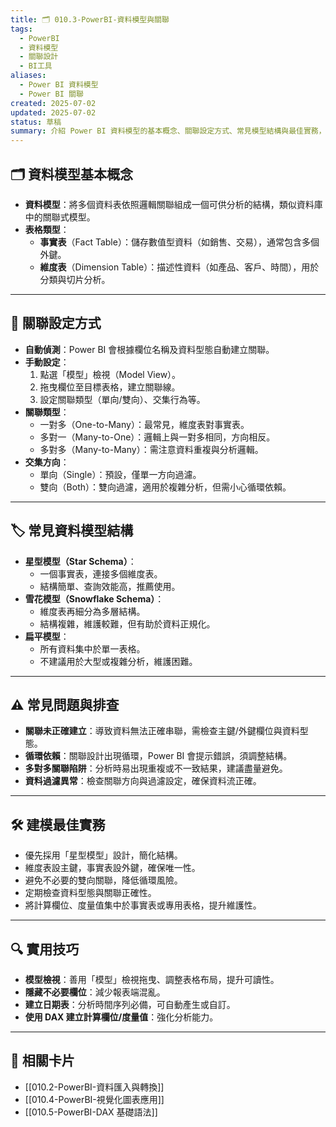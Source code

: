 ```yaml
---
title: 🗂️ 010.3-PowerBI-資料模型與關聯
tags:
  - PowerBI
  - 資料模型
  - 關聯設計
  - BI工具
aliases:
  - Power BI 資料模型
  - Power BI 關聯
created: 2025-07-02
updated: 2025-07-02
status: 草稿
summary: 介紹 Power BI 資料模型的基本概念、關聯設定方式、常見模型結構與最佳實務，協助建立高效且易維護的分析架構。
---
```


## 🗂️ 資料模型基本概念

- **資料模型**：將多個資料表依照邏輯關聯組成一個可供分析的結構，類似資料庫中的關聯式模型。
- **表格類型**：
  - **事實表**（Fact Table）：儲存數值型資料（如銷售、交易），通常包含多個外鍵。
  - **維度表**（Dimension Table）：描述性資料（如產品、客戶、時間），用於分類與切片分析。

---

## 🔗 關聯設定方式

- **自動偵測**：Power BI 會根據欄位名稱及資料型態自動建立關聯。
- **手動設定**：
  1. 點選「模型」檢視（Model View）。
  2. 拖曳欄位至目標表格，建立關聯線。
  3. 設定關聯類型（單向/雙向）、交集行為等。
- **關聯類型**：
  - 一對多（One-to-Many）：最常見，維度表對事實表。
  - 多對一（Many-to-One）：邏輯上與一對多相同，方向相反。
  - 多對多（Many-to-Many）：需注意資料重複與分析邏輯。
- **交集方向**：
  - 單向（Single）：預設，僅單一方向過濾。
  - 雙向（Both）：雙向過濾，適用於複雜分析，但需小心循環依賴。

---

## 🏷️ 常見資料模型結構

- **星型模型（Star Schema）**：
  - 一個事實表，連接多個維度表。
  - 結構簡單、查詢效能高，推薦使用。
- **雪花模型（Snowflake Schema）**：
  - 維度表再細分為多層結構。
  - 結構複雜，維護較難，但有助於資料正規化。
- **扁平模型**：
  - 所有資料集中於單一表格。
  - 不建議用於大型或複雜分析，維護困難。

---

## ⚠️ 常見問題與排查

- **關聯未正確建立**：導致資料無法正確串聯，需檢查主鍵/外鍵欄位與資料型態。
- **循環依賴**：關聯設計出現循環，Power BI 會提示錯誤，須調整結構。
- **多對多關聯陷阱**：分析時易出現重複或不一致結果，建議盡量避免。
- **資料過濾異常**：檢查關聯方向與過濾設定，確保資料流正確。

---

## 🛠️ 建模最佳實務

- 優先採用「星型模型」設計，簡化結構。
- 維度表設主鍵，事實表設外鍵，確保唯一性。
- 避免不必要的雙向關聯，降低循環風險。
- 定期檢查資料型態與關聯正確性。
- 將計算欄位、度量值集中於事實表或專用表格，提升維護性。

---

## 🔍 實用技巧

- **模型檢視**：善用「模型」檢視拖曳、調整表格布局，提升可讀性。
- **隱藏不必要欄位**：減少報表端混亂。
- **建立日期表**：分析時間序列必備，可自動產生或自訂。
- **使用 DAX 建立計算欄位/度量值**：強化分析能力。

---

## 🔗 相關卡片

- [[010.2-PowerBI-資料匯入與轉換]]
- [[010.4-PowerBI-視覺化圖表應用]]
- [[010.5-PowerBI-DAX 基礎語法]]
